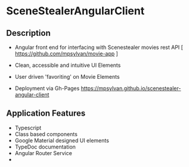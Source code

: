 # SceneStealerAngularClient

## Description

- Angular front end for interfacing with Scenestealer movies rest API [ https://github.com/mpsylvan/movie-app ]

- Clean, accessible and intuitive UI Elements

- User driven 'favoriting' on Movie Elements

- Deployment via Gh-Pages https://mpsylvan.github.io/scenestealer-angular-client

## Application Features

- Typescript
- Class based components
- Google Material designed UI elements
- TypeDoc documentation
- Angular Router Service
-
